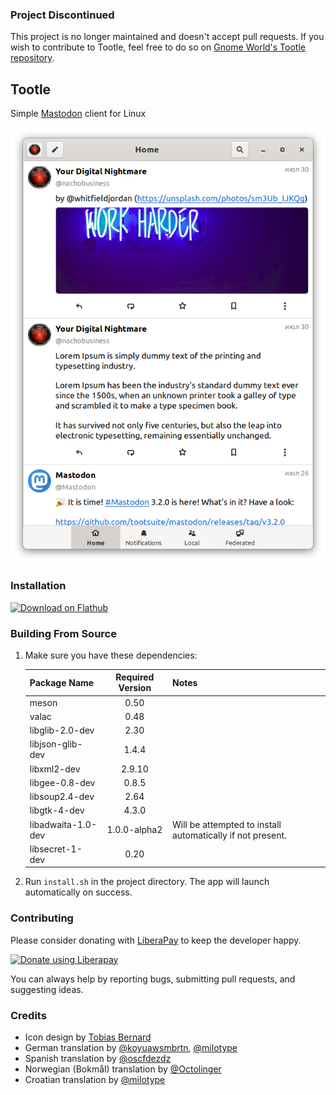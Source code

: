### Project Discontinued
This project is no longer maintained and doesn't accept pull requests. If you wish to contribute to Tootle, feel free to do so on <a href='https://gitlab.gnome.org/World/tootle'>Gnome World's Tootle repository</a>.



## Tootle
Simple [Mastodon](https://github.com/tootsuite/mastodon) client for Linux

![Screenshot](https://raw.githubusercontent.com/bleakgrey/tootle/master/data/screenshot1.png)


### Installation

<a href='https://flathub.org/apps/details/com.github.bleakgrey.tootle'><img height='51' alt='Download on Flathub' src='https://flathub.org/assets/badges/flathub-badge-en.png'/></a>


### Building From Source

1. Make sure you have these dependencies:

    Package Name | Required Version | Notes
    --- |:---:| ---
    meson | 0.50 | 
    valac | 0.48 | 
    libglib-2.0-dev | 2.30 | 
    libjson-glib-dev | 1.4.4 | 
    libxml2-dev | 2.9.10 | 
    libgee-0.8-dev | 0.8.5 | 
    libsoup2.4-dev | 2.64 | 
    libgtk-4-dev | 4.3.0 | 
    libadwaita-1.0-dev | 1.0.0-alpha2 | Will be attempted to install automatically if not present.
    libsecret-1-dev | 0.20 | 
    

2. Run `install.sh` in the project directory. The app will launch automatically on success.


### Contributing
Please consider donating with [LiberaPay](https://liberapay.com/bleakgrey/) to keep the developer happy.

<a href="https://liberapay.com/bleakgrey/donate"><img alt="Donate using Liberapay" src="https://liberapay.com/assets/widgets/donate.svg"></a>

You can always help by reporting bugs, submitting pull requests, and suggesting ideas.


### Credits
* Icon design by [Tobias Bernard](https://github.com/bertob)
* German translation by [@koyuawsmbrtn](https://github.com/koyuawsmbrtn), [@milotype](https://github.com/milotype)
* Spanish translation by [@oscfdezdz](https://github.com/oscfdezdz)
* Norwegian (Bokmål) translation by [@Octolinger](https://github.com/Octolinger)
* Croatian translation by [@milotype](https://github.com/milotype)
